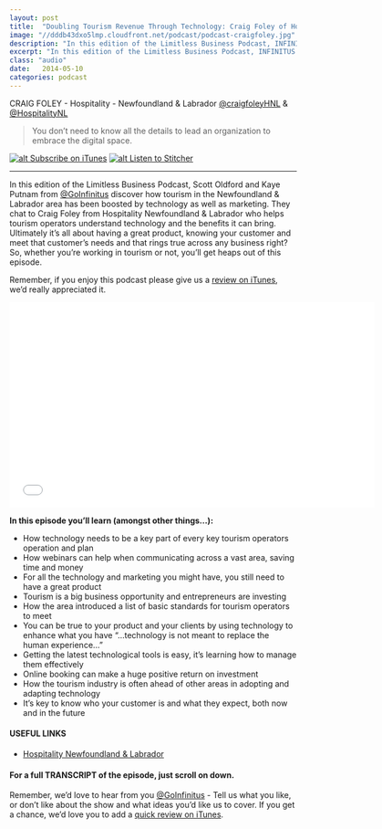 ```yaml
---
layout: post
title:  "Doubling Tourism Revenue Through Technology: Craig Foley of Hospitality Newfoundland Labrador"
image: "//dddb43dxo5lmp.cloudfront.net/podcast/podcast-craigfoley.jpg"
description: "In this edition of the Limitless Business Podcast, INFINITUS discover how tourism in the Newfoundland & Labrador area has been boosted by technology as well as marketing. They chat to Craig Foley from Hospitality Newfoundland & Labrador who helps tourism operators understand technology and the benefits it can bring. Ultimately it’s all about having a great product, knowing your customer and meet that customer’s needs and that rings true across any business right?  So, whether you’re working in tourism or not, you’ll get heaps out of this episode." 
excerpt: "In this edition of the Limitless Business Podcast, INFINITUS discover how tourism in the Newfoundland & Labrador area has been boosted by technology as well as marketing."
class: "audio"
date:   2014-05-10
categories: podcast
---
```


CRAIG FOLEY - Hospitality - Newfoundland & Labrador [@craigfoleyHNL](http://twitter.com/craigfoleyHNL) & [@HospitalityNL](http://twitter.com/hospitalityNL)

>You don’t need to know all the details to lead an organization to embrace the digital space.

[![alt Subscribe on iTunes](//dddb43dxo5lmp.cloudfront.net/podcast/Subscribe_on_iTunes_Badge_US-UK_110x40_0824.png "Subscribe on iTunes")](https://itunes.apple.com/us/podcast/doubling-tourism-revenue-through/id873320660?i=309694901&mt=2)
[![alt Listen to Stitcher](//cloudfront.assets.stitcher.com/promo.assets/stitcher-banner-120x90.jpg "Listen to Stitcher")](http://www.stitcher.com/s?eid=33754169&refid=stpr)

*****

In this edition of the Limitless Business Podcast, Scott Oldford and Kaye Putnam from [@GoInfinitus](http://twitter.com/goinfinitus) discover how tourism in the Newfoundland & Labrador area has been boosted by technology as well as marketing. They chat to Craig Foley from Hospitality Newfoundland & Labrador who helps tourism operators understand technology and the benefits it can bring. Ultimately it’s all about having a great product, knowing your customer and meet that customer’s needs and that rings true across any business right?  So, whether you’re working in tourism or not, you’ll get heaps out of this episode.

Remember, if you enjoy this podcast please give us a [review on iTunes](https://itunes.apple.com/us/podcast/limitless-business-podcast/id873320660?mt=2), we’d really appreciated it.

<iframe style="border: none" src="//html5-player.libsyn.com/embed/episode/id/2814452/height/360/width/640/theme/standard/direction/no/autoplay/no/autonext/no/thumbnail/yes/preload/no/no_addthis/no/" height="360" width="640" scrolling="no"  allowfullscreen webkitallowfullscreen mozallowfullscreen oallowfullscreen msallowfullscreen></iframe>


**In this episode you’ll learn (amongst other things…):**
  
- How technology needs to be a key part of every key tourism operators operation and plan
- How webinars can help when communicating across a vast area, saving time and money
- For all the technology and marketing you might have, you still need to have a great product
- Tourism is a big business opportunity and entrepreneurs are investing
- How the area introduced a list of basic standards for tourism operators to meet
- You can be true to your product and your clients by using technology to enhance what you have “…technology is not meant to replace the human experience…”
- Getting the latest technological tools is easy, it’s learning how to manage them effectively
- Online booking can make a huge positive return on investment
- How the tourism industry is often ahead of other areas in adopting and adapting technology
- It’s key to know who your customer is and what they expect, both now and in the future

#### USEFUL LINKS
- [Hospitality Newfoundland & Labrador](http://hnl.ca/)
 

#### For a full TRANSCRIPT of the episode, just scroll on down.
 
Remember, we’d love to hear from you [@GoInfinitus](http://twitter.com/goinfinitus) - Tell us what you like, or don’t like about the show and what ideas you’d like us to cover. If you get a chance, we’d love you to add a [quick review on iTunes](https://itunes.apple.com/us/podcast/limitless-business-podcast/id873320660?mt=2).